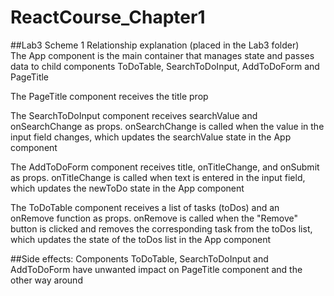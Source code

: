 # ReactCourse_Chapter1
##Lab3 Scheme 1 Relationship explanation (placed in the Lab3 folder) <br>
The App component is the main container that manages state and passes data to child components ToDoTable, SearchToDoInput, AddToDoForm and PageTitle<br>

The PageTitle component receives the title prop<br>

The SearchToDoInput component receives searchValue and onSearchChange as props. onSearchChange is called when the value in the input field changes, which updates the searchValue state in the App component<br>

The AddToDoForm component receives title, onTitleChange, and onSubmit as props. onTitleChange is called when text is entered in the input field, which updates the newToDo state in the App component<br>

The ToDoTable component receives a list of tasks (toDos) and an onRemove function as props. onRemove is called when the "Remove" button is clicked and removes the corresponding task from the toDos list, which updates the state of the toDos list in the App component<br>

##Side effects:
Components ToDoTable, SearchToDoInput and AddToDoForm have unwanted impact on PageTitle component and the other way around
